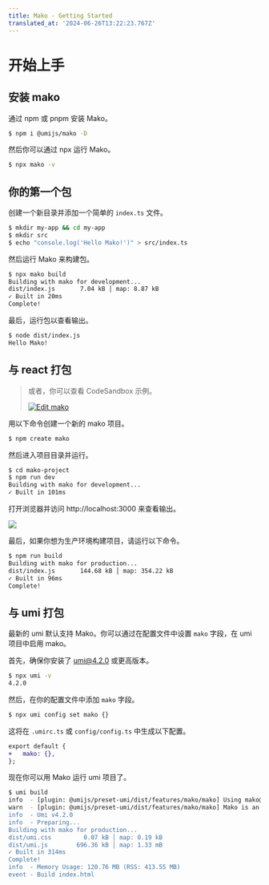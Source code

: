 ```yaml
---
title: Mako - Getting Started
translated_at: '2024-06-26T13:22:23.767Z'
---
```


# 开始上手

## 安装 mako

通过 npm 或 pnpm 安装 Mako。

```bash
$ npm i @umijs/mako -D
```

然后你可以通过 npx 运行 Mako。

```bash
$ npx mako -v
```

## 你的第一个包

创建一个新目录并添加一个简单的 `index.ts` 文件。

```bash
$ mkdir my-app && cd my-app
$ mkdir src
$ echo "console.log('Hello Mako!')" > src/index.ts
```

然后运行 Mako 来构建包。

```bash
$ npx mako build
Building with mako for development...
dist/index.js       7.04 kB │ map: 8.87 kB
✓ Built in 20ms
Complete!
```

最后，运行包以查看输出。

```bash
$ node dist/index.js
Hello Mako!
```

## 与 react 打包

> 或者，你可以查看 CodeSandbox 示例。
> 
> [![Edit mako](https://codesandbox.io/static/img/play-codesandbox.svg)](https://codesandbox.io/p/devbox/mako-jzhkjh?embed=1&file=%2Fsrc%2FApp.tsx)

用以下命令创建一个新的 mako 项目。

```bash
$ npm create mako
```

然后进入项目目录并运行。

```bash
$ cd mako-project
$ npm run dev
Building with mako for development...
✓ Built in 101ms
```

打开浏览器并访问 http://localhost:3000 来查看输出。

![](https://res.cloudinary.com/sorrycc/image/upload/v1715740987/blog/hlufbyzp.png)

最后，如果你想为生产环境构建项目，请运行以下命令。

```bash
$ npm run build
Building with mako for production...
dist/index.js       144.68 kB │ map: 354.22 kB
✓ Built in 96ms
Complete!
```

## 与 umi 打包

最新的 umi 默认支持 Mako。你可以通过在配置文件中设置 `mako` 字段，在 umi 项目中启用 mako。

首先，确保你安装了 umi@4.2.0 或更高版本。

```bash
$ npx umi -v
4.2.0
```

然后，在你的配置文件中添加 `mako` 字段。

```bash
$ npx umi config set mako {}
```

这将在 `.umirc.ts` 或 `config/config.ts` 中生成以下配置。

```diff
export default {
+   mako: {},
};
```

现在你可以用 Mako 运行 umi 项目了。

```bash
$ umi build
info  - [plugin: @umijs/preset-umi/dist/features/mako/mako] Using mako@0.4.15
warn  - [plugin: @umijs/preset-umi/dist/features/mako/mako] Mako is an extremely fast, production-grade web bundler based on Rust. And it's still under active development and is not yet ready for production use. If you encounter any issues, please checkout https://makojs.dev/ to join the community and report the issue.
info  - Umi v4.2.0
info  - Preparing...
Building with mako for production...
dist/umi.css         0.07 kB │ map: 0.19 kB
dist/umi.js        696.36 kB │ map: 1.33 mB
✓ Built in 314ms
Complete!
info  - Memory Usage: 120.76 MB (RSS: 413.55 MB)
event - Build index.html
```
